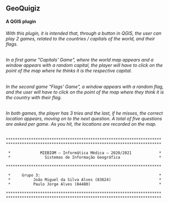 
## GeoQuigiz

#### A QGIS plugin

###### With this plugin, it is intended that, through a button in QGIS, the user can play 2 games, related to the countries / capitals of the world, and their flags.

###### In a first game "Capitals' Game", where the world map appears and a window appears with a random capital, the player will have to click on the point of the map where he thinks it is the respective capital.

###### In the second game "Flags' Game", a window appears with a random flag, and the user will have to click on the point of the map where they think it is the country with their flag. 

###### In both games, the player has 3 tries and the last, if he misses, the correct location appears, moving on to the next question. A total of five questions are asked per game. As you hit, the locations are recorded on the map.

```                                 
********************************************************************
********************************************************************
                                                                
 *             MIEBIOM – Informática Médica – 2020/2021            *
 *               Sistemas de Informação Geográfica                 *
 
********************************************************************
 
 *     Grupo 3:                                                    *
 *          João Miguel da Silva Alves (83624)                     *
 *          Paulo Jorge Alves (84480)                              *
 
********************************************************************
********************************************************************
``` 

